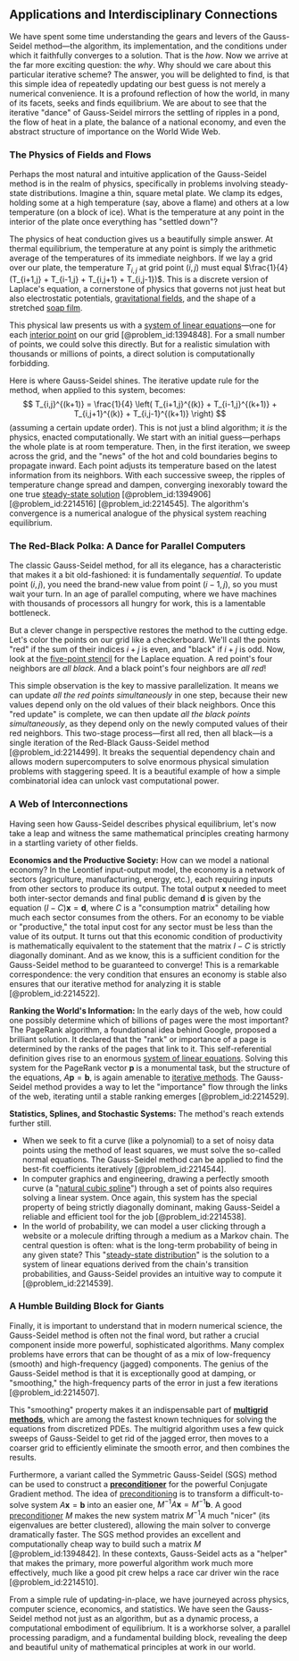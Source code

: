 ## Applications and Interdisciplinary Connections

We have spent some time understanding the gears and levers of the Gauss-Seidel method—the algorithm, its implementation, and the conditions under which it faithfully converges to a solution. That is the *how*. Now we arrive at the far more exciting question: the *why*. Why should we care about this particular iterative scheme? The answer, you will be delighted to find, is that this simple idea of repeatedly updating our best guess is not merely a numerical convenience. It is a profound reflection of how the world, in many of its facets, seeks and finds equilibrium. We are about to see that the iterative "dance" of Gauss-Seidel mirrors the settling of ripples in a pond, the flow of heat in a plate, the balance of a national economy, and even the abstract structure of importance on the World Wide Web.

### The Physics of Fields and Flows

Perhaps the most natural and intuitive application of the Gauss-Seidel method is in the realm of physics, specifically in problems involving steady-state distributions. Imagine a thin, square metal plate. We clamp its edges, holding some at a high temperature (say, above a flame) and others at a low temperature (on a block of ice). What is the temperature at any point in the interior of the plate once everything has "settled down"?

The physics of heat conduction gives us a beautifully simple answer. At thermal equilibrium, the temperature at any point is simply the arithmetic average of the temperatures of its immediate neighbors. If we lay a grid over our plate, the temperature $T_{i,j}$ at grid point $(i,j)$ must equal $\frac{1}{4}(T_{i+1,j} + T_{i-1,j} + T_{i,j+1} + T_{i,j-1})$. This is a discrete version of Laplace's equation, a cornerstone of physics that governs not just heat but also electrostatic potentials, [gravitational fields](@article_id:190807), and the shape of a stretched [soap film](@article_id:267134).

This physical law presents us with a [system of linear equations](@article_id:139922)—one for each [interior point](@article_id:149471) on our grid [@problem_id:1394848]. For a small number of points, we could solve this directly. But for a realistic simulation with thousands or millions of points, a direct solution is computationally forbidding.

Here is where Gauss-Seidel shines. The iterative update rule for the method, when applied to this system, becomes:
$$ T_{i,j}^{(k+1)} = \frac{1}{4} \left( T_{i+1,j}^{(k)} + T_{i-1,j}^{(k+1)} + T_{i,j+1}^{(k)} + T_{i,j-1}^{(k+1)} \right) $$
(assuming a certain update order). This is not just a blind algorithm; it *is* the physics, enacted computationally. We start with an initial guess—perhaps the whole plate is at room temperature. Then, in the first iteration, we sweep across the grid, and the "news" of the hot and cold boundaries begins to propagate inward. Each point adjusts its temperature based on the latest information from its neighbors. With each successive sweep, the ripples of temperature change spread and dampen, converging inexorably toward the one true [steady-state solution](@article_id:275621) [@problem_id:1394906] [@problem_id:2214516] [@problem_id:2214545]. The algorithm's convergence is a numerical analogue of the physical system reaching equilibrium.

### The Red-Black Polka: A Dance for Parallel Computers

The classic Gauss-Seidel method, for all its elegance, has a characteristic that makes it a bit old-fashioned: it is fundamentally *sequential*. To update point $(i,j)$, you need the brand-new value from point $(i-1,j)$, so you must wait your turn. In an age of parallel computing, where we have machines with thousands of processors all hungry for work, this is a lamentable bottleneck.

But a clever change in perspective restores the method to the cutting edge. Let's color the points on our grid like a checkerboard. We'll call the points "red" if the sum of their indices $i+j$ is even, and "black" if $i+j$ is odd. Now, look at the [five-point stencil](@article_id:174397) for the Laplace equation. A red point's four neighbors are *all black*. And a black point's four neighbors are *all red*!

This simple observation is the key to massive parallelization. It means we can update *all the red points simultaneously* in one step, because their new values depend only on the old values of their black neighbors. Once this "red update" is complete, we can then update *all the black points simultaneously*, as they depend only on the newly computed values of their red neighbors. This two-stage process—first all red, then all black—is a single iteration of the Red-Black Gauss-Seidel method [@problem_id:2214499]. It breaks the sequential dependency chain and allows modern supercomputers to solve enormous physical simulation problems with staggering speed. It is a beautiful example of how a simple combinatorial idea can unlock vast computational power.

### A Web of Interconnections

Having seen how Gauss-Seidel describes physical equilibrium, let's now take a leap and witness the same mathematical principles creating harmony in a startling variety of other fields.

**Economics and the Productive Society:** How can we model a national economy? In the Leontief input-output model, the economy is a network of sectors (agriculture, manufacturing, energy, etc.), each requiring inputs from other sectors to produce its output. The total output $\mathbf{x}$ needed to meet both inter-sector demands and final public demand $\mathbf{d}$ is given by the equation $(I-C)\mathbf{x} = \mathbf{d}$, where $C$ is a "consumption matrix" detailing how much each sector consumes from the others. For an economy to be viable or "productive," the total input cost for any sector must be less than the value of its output. It turns out that this economic condition of productivity is mathematically equivalent to the statement that the matrix $I-C$ is strictly diagonally dominant. And as we know, this is a sufficient condition for the Gauss-Seidel method to be guaranteed to converge! This is a remarkable correspondence: the very condition that ensures an economy is stable also ensures that our iterative method for analyzing it is stable [@problem_id:2214522].

**Ranking the World's Information:** In the early days of the web, how could one possibly determine which of billions of pages were the most important? The PageRank algorithm, a foundational idea behind Google, proposed a brilliant solution. It declared that the "rank" or importance of a page is determined by the ranks of the pages that link to it. This self-referential definition gives rise to an enormous [system of linear equations](@article_id:139922). Solving this system for the PageRank vector $\mathbf{p}$ is a monumental task, but the structure of the equations, $A\mathbf{p}=\mathbf{b}$, is again amenable to [iterative methods](@article_id:138978). The Gauss-Seidel method provides a way to let the "importance" flow through the links of the web, iterating until a stable ranking emerges [@problem_id:2214529].

**Statistics, Splines, and Stochastic Systems:** The method's reach extends further still.
- When we seek to fit a curve (like a polynomial) to a set of noisy data points using the method of least squares, we must solve the so-called normal equations. The Gauss-Seidel method can be applied to find the best-fit coefficients iteratively [@problem_id:2214544].
- In computer graphics and engineering, drawing a perfectly smooth curve (a "[natural cubic spline](@article_id:136740)") through a set of points also requires solving a linear system. Once again, this system has the special property of being strictly diagonally dominant, making Gauss-Seidel a reliable and efficient tool for the job [@problem_id:2214538].
- In the world of probability, we can model a user clicking through a website or a molecule drifting through a medium as a Markov chain. The central question is often: what is the long-term probability of being in any given state? This "[steady-state distribution](@article_id:152383)" is the solution to a system of linear equations derived from the chain's transition probabilities, and Gauss-Seidel provides an intuitive way to compute it [@problem_id:2214539].

### A Humble Building Block for Giants

Finally, it is important to understand that in modern numerical science, the Gauss-Seidel method is often not the final word, but rather a crucial component inside more powerful, sophisticated algorithms. Many complex problems have errors that can be thought of as a mix of low-frequency (smooth) and high-frequency (jagged) components. The genius of the Gauss-Seidel method is that it is exceptionally good at damping, or "smoothing," the high-frequency parts of the error in just a few iterations [@problem_id:2214507].

This "smoothing" property makes it an indispensable part of **[multigrid methods](@article_id:145892)**, which are among the fastest known techniques for solving the equations from discretized PDEs. The multigrid algorithm uses a few quick sweeps of Gauss-Seidel to get rid of the jagged error, then moves to a coarser grid to efficiently eliminate the smooth error, and then combines the results.

Furthermore, a variant called the Symmetric Gauss-Seidel (SGS) method can be used to construct a **[preconditioner](@article_id:137043)** for the powerful Conjugate Gradient method. The idea of [preconditioning](@article_id:140710) is to transform a difficult-to-solve system $A\mathbf{x}=\mathbf{b}$ into an easier one, $M^{-1}A\mathbf{x}=M^{-1}\mathbf{b}$. A good [preconditioner](@article_id:137043) $M$ makes the new system matrix $M^{-1}A$ much "nicer" (its eigenvalues are better clustered), allowing the main solver to converge dramatically faster. The SGS method provides an excellent and computationally cheap way to build such a matrix $M$ [@problem_id:1394842]. In these contexts, Gauss-Seidel acts as a "helper" that makes the primary, more powerful algorithm work much more effectively, much like a good pit crew helps a race car driver win the race [@problem_id:2214510].

From a simple rule of updating-in-place, we have journeyed across physics, computer science, economics, and statistics. We have seen the Gauss-Seidel method not just as an algorithm, but as a dynamic process, a computational embodiment of equilibrium. It is a workhorse solver, a parallel processing paradigm, and a fundamental building block, revealing the deep and beautiful unity of mathematical principles at work in our world.